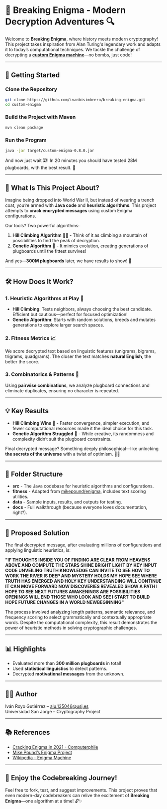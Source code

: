 # 🔐 **Breaking Enigma - Modern Decryption Adventures** 🔍  

Welcome to **Breaking Enigma**, where history meets modern cryptography! This project takes inspiration from Alan Turing's legendary work and adapts it to today’s computational techniques. We tackle the challenge of decrypting a [**custom Enigma machine**](https://github.com/angelborroy/custom-enigma)—no bombs, just code!

---

## 🚀 **Getting Started**

### **Clone the Repository**
```bash
git clone https://github.com/ivanbisimbrero/breaking-enigma.git
cd custom-enigma
```

### **Build the Project with Maven**
```bash
mvn clean package
```

### **Run the Program**
```bash
java -jar target/custom-enigma-0.8.0.jar
```

And now just wait ⏳!! In 20 minutes you should have tested 28M plugboards, with the best result. 🚀

---

## 📜 **What Is This Project About?**  
Imagine being dropped into World War II, but instead of wearing a trench coat, you’re armed with **Java code** and **heuristic algorithms**. This project attempts to **crack encrypted messages** using custom Enigma configurations.  

Our tools? Two powerful algorithms:  

1. **Hill Climbing Algorithm** 🧗‍♂️ - Think of it as climbing a mountain of possibilities to find the peak of decryption.  
2. **Genetic Algorithm** 🧬 - It mimics evolution, creating generations of plugboards until the fittest survives!  

And yes—**300M plugboards** later, we have results to show! 🚀  

---

## 🛠️ **How Does It Work?**  

### 1. **Heuristic Algorithms at Play** 🎲  
- **Hill Climbing**: Tests neighbors, always choosing the best candidate. Efficient but cautious—perfect for focused optimization!  
- **Genetic Algorithm**: Starts with random solutions, breeds and mutates generations to explore larger search spaces.  

### 2. **Fitness Metrics** 📈  
We score decrypted text based on linguistic features (unigrams, bigrams, trigrams, quadgrams). The closer the text matches **natural English**, the better the score.  

### 3. **Combinatorics & Patterns** 🎯  
Using **pairwise combinations**, we analyze plugboard connections and eliminate duplicates, ensuring no character is repeated.  

---

## 💡 **Key Results**  

- **Hill Climbing Wins** 🥇 - Faster convergence, simpler execution, and fewer computational resources made it the ideal choice for this task.  
- **Genetic Algorithm Struggled** 🥈 - While creative, its randomness and complexity didn’t suit the plugboard constraints.  

Final decrypted message? Something deeply philosophical—like unlocking **the secrets of the universe** with a twist of optimism. 🌌✨  

---

## 📂 **Folder Structure**  

- **src** - The Java codebase for heuristic algorithms and configurations.  
- **fitness** - Adapted from [mikepound/enigma](https://github.com/mikepound/enigma), includes text scoring utilities.  
- **data** - Sample inputs, results, and outputs for testing.  
- **docs** - Full walkthrough (because everyone loves documentation, right?).  

---

## 🧩 **Proposed Solution**

The final decrypted message, after evaluating millions of configurations and applying linguistic heuristics, is:

**"IF THOUGHTS INSIDE YOU OF FINDING ARE CLEAR FROM HEAVENS ABOVE AND COMPUTE THE STARS SHINE BRIGHT LIGHT BY KEY INPUT CODE UNVEILING TRUTH KNOWLEDGE CAN INVITE TO SEE HOW TO WORK THE RIVER IS DEEP AND MYSTERY HOLDS MY HOPE SEE WHERE TRUTH HAS EMERGED AND HOLY KEY UNDERSTANDING WILL CONTINUE IT CAN MOVE FORWARD NOW DISCOVERIES REVEALED SHOW A PATH I HOPE TO SEE NEXT FUTURES AWAKENINGS ARE POSSIBILITIES OPENINGS WILL END THOSE WHO LOOK AND SEE I START TO BUILD HOPE FUTURE CHANGES IN A WORLD NEWBEGINNING"**

The process involved analyzing length patterns, semantic relevance, and frequency scoring to select grammatically and contextually appropriate words. Despite the computational complexity, this result demonstrates the power of heuristic methods in solving cryptographic challenges.

---

## 📊 **Highlights**  

- Evaluated more than **300 million plugboards** in total! 
- Used **statistical linguistics** to detect patterns.  
- Decrypted **motivational messages** from the unknown.  

---

## 🧑‍💻 **Author**  

Iván Royo Gutiérrez – [alu.135046@usj.es](mailto:alu.135046@usj.es)  
Universidad San Jorge – Cryptography Project  

---

## 📚 **References**  

- [Cracking Enigma in 2021 - Computerphile](https://www.youtube.com/watch?v=RzWB5jL5RX0)  
- [Mike Pound’s Enigma Project](https://github.com/mikepound/enigma)  
- [Wikipedia - Enigma Machine](https://en.wikipedia.org/wiki/Enigma_machine)  

---

## 🎉 **Enjoy the Codebreaking Journey!**  

Feel free to fork, test, and suggest improvements. This project proves that even modern-day codebreakers can relive the excitement of **Breaking Enigma**—one algorithm at a time! 🔓✨
